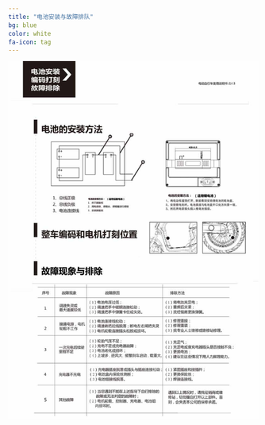 ```yaml
---
title: "电池安装与故障排队"
bg: blue
color: white
fa-icon: tag
---
```


![image tooltip here](/img/images/8_02.jpg)